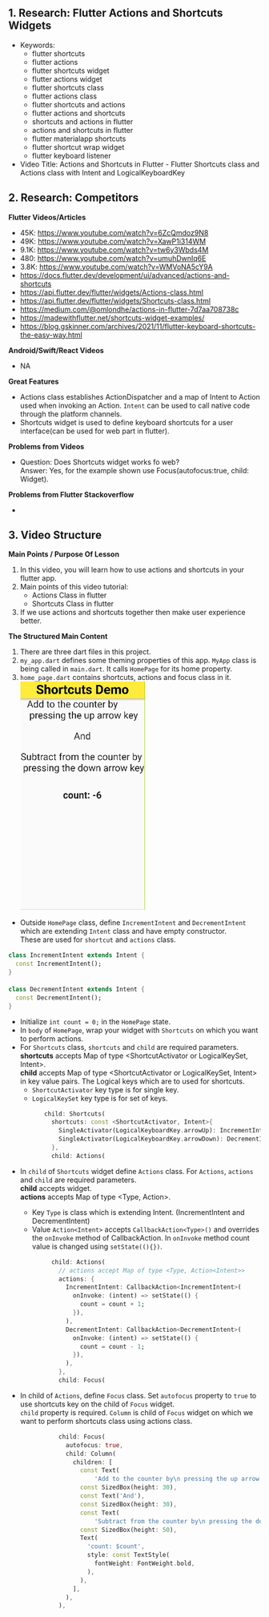 ## 1. Research: Flutter Actions and Shortcuts Widgets

- Keywords:
    - flutter shortcuts
    - flutter actions
    - flutter shortcuts widget
    - flutter actions widget
    - flutter shortcuts class
    - flutter actions class
    - flutter shortcuts and actions
    - flutter actions and shortcuts
    - shortcuts and actions in flutter
    - actions and shortcuts in flutter
    - flutter materialapp shortcuts
    - flutter shortcut wrap widget
    - flutter keyboard listener
- Video Title: Actions and Shortcuts in Flutter - Flutter Shortcuts class and Actions class with
  Intent and LogicalKeyboardKey

## 2. Research: Competitors

**Flutter Videos/Articles**

- 45K: https://www.youtube.com/watch?v=6ZcQmdoz9N8
- 49K: https://www.youtube.com/watch?v=XawP1i314WM
- 9.1K: https://www.youtube.com/watch?v=tw6y3Wbds4M
- 480: https://www.youtube.com/watch?v=umuhDwnIq6E
- 3.8K: https://www.youtube.com/watch?v=WMVoNA5cY9A
- https://docs.flutter.dev/development/ui/advanced/actions-and-shortcuts
- https://api.flutter.dev/flutter/widgets/Actions-class.html
- https://api.flutter.dev/flutter/widgets/Shortcuts-class.html
- https://medium.com/@omlondhe/actions-in-flutter-7d7aa708738c
- https://madewithflutter.net/shortcuts-widget-examples/
- https://blog.gskinner.com/archives/2021/11/flutter-keyboard-shortcuts-the-easy-way.html

**Android/Swift/React Videos**

- NA

**Great Features**

- Actions class establishes ActionDispatcher and a map of Intent to Action used when invoking an
  Action. `Intent` can be used to call native code through the platform channels.
- Shortcuts widget is used to define keyboard shortcuts for a user interface(can be used for web
  part in flutter).

**Problems from Videos**

- Question: Does Shortcuts widget works fo web?
  <br/> Answer: Yes, for the example shown use Focus(autofocus:true, child: Widget).

**Problems from Flutter Stackoverflow**

-

## 3. Video Structure

**Main Points / Purpose Of Lesson**

1. In this video, you will learn how to use actions and shortcuts in your flutter app.
2. Main points of this video tutorial:
    - Actions Class in flutter
    - Shortcuts Class in flutter
3. If we use actions and shortcuts together then make user experience better.

**The Structured Main Content**

1. There are three dart files in this project.
2. `my_app.dart` defines some theming properties of this app. `MyApp` class is being called
   in `main.dart`. It calls `HomePage` for its home property.
3. `home_page.dart` contains shortcuts, actions and focus class in it.<br/>
   ![](actions_and_shortcuts.png)<br/>

- Outside `HomePage` class, define `IncrementIntent` and `DecrementIntent` which are
  extending `Intent` class and have empty constructor.
  <br/> These are used for `shortcut` and `actions` class.

```dart
class IncrementIntent extends Intent {
  const IncrementIntent();
}

class DecrementIntent extends Intent {
  const DecrementIntent();
}
```

- Initialize `int count = 0;` in the `HomePage` state.
- In `body` of `HomePage`, wrap your widget with `Shortcuts` on which you want to perform actions.
- For `Shortcuts` class, `shortcuts` and `child` are required parameters.
  <br/>**shortcuts** accepts Map of type <ShortcutActivator or LogicalKeySet, Intent>.
  <br/>**child** accepts Map of type <ShortcutActivator or LogicalKeySet, Intent> in key value
  pairs. The Logical keys which are to used for shortcuts.
    - `ShortcutActivator` key type is for single key.
    - `LogicalKeySet` key type is for set of keys.

```dart 
          child: Shortcuts(
            shortcuts: const <ShortcutActivator, Intent>{
              SingleActivator(LogicalKeyboardKey.arrowUp): IncrementIntent(),
              SingleActivator(LogicalKeyboardKey.arrowDown): DecrementIntent(),
            },
            child: Actions(
```

- In `child` of `Shortcuts` widget define `Actions` class. For `Actions`, `actions` and `child` are
  required parameters.
  <br/>**child** accepts widget.
  <br/>**actions** accepts Map of type <Type, Action<Intent>>.
    - Key `Type` is class which is extending Intent. (IncrementIntent and DecrementIntent)
    - Value `Action<Intent>` accepts `CallbackAction<Type>()` and overrides the `onInvoke` method of
      CallbackAction. In `onInvoke` method count value is changed using `setState((){})`.

```dart 
            child: Actions(
              // actions accept Map of type <Type, Action<Intent>>
              actions: {
                IncrementIntent: CallbackAction<IncrementIntent>(
                  onInvoke: (intent) => setState(() {
                    count = count + 1;
                  }),
                ),
                DecrementIntent: CallbackAction<DecrementIntent>(
                  onInvoke: (intent) => setState(() {
                    count = count - 1;
                  }),
                ),
              },
              child: Focus(
```

- In child of `Actions`, define `Focus` class. Set `autofocus` property to `true` to use shortcuts
  key on the child of `Focus` widget.
  <br/>`child` property is required. `Column` is child of `Focus` widget on which we want to perform
  shortcuts class using actions class.

```dart 
              child: Focus(
                autofocus: true,
                child: Column(
                  children: [
                    const Text(
                        'Add to the counter by\n pressing the up arrow key'),
                    const SizedBox(height: 30),
                    const Text('And'),
                    const SizedBox(height: 30),
                    const Text(
                        'Subtract from the counter by\n pressing the down arrow key'),
                    const SizedBox(height: 50),
                    Text(
                      'count: $count',
                      style: const TextStyle(
                        fontWeight: FontWeight.bold,
                      ),
                    ),
                  ],
                ),
              ),
```